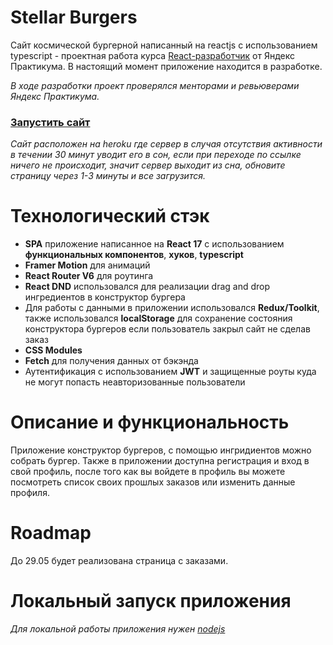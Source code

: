 # Stellar Burgers

Сайт космической бургерной написанный на reactjs с использованием typescript - проектная работа курса [React-разработчик](https://practicum.yandex.ru/react/) от Яндекс Практикума. В настоящий момент приложение находится в разработке.

_В ходе разработки проект проверялся менторами и ревьюверами Яндекс Практикума._

### <a href="https://malsomeister-burger-site.herokuapp.com" target="_blank">Запустить сайт</a>

_Сайт расположен на heroku где сервер в случая отсутствия активности в течении 30 минут уводит его в сон, если при переходе по ссылке ничего не происходит, значит сервер выходит из сна, обновите страницу через 1-3 минуты и все загрузится._

# Технологический стэк

- **SPA** приложение написанное на **React 17** с использованием **функциональных компонентов**, **хуков**, **typescript**
- **Framer Motion** для анимаций
- **React Router V6** для роутинга
- **React DND** использовался для реализации drag and drop ингредиентов в конструктор бургера
- Для работы с данными в приложении использовался **Redux/Toolkit**, также использовался **localStorage** для сохранение состояния конструктора бургеров если пользователь закрыл сайт не сделав заказ
- **CSS Modules**
- **Fetch** для получения данных от бэкэнда
- Аутентификация с использованием **JWT** и защищенные роуты куда не могут попасть неавторизованные пользователи

# Описание и функциональность

Приложение конструктор бургеров, с помощью ингридиентов можно собрать бургер.
Также в приложении доступна регистрация и вход в свой профиль, после того как вы войдете в профиль вы можете посмотреть список своих прошлых заказов или изменить данные профиля.

# Roadmap

До 29.05 будет реализована страница с заказами.

# Локальный запуск приложения

_Для локальной работы приложения нужен [nodejs](https://nodejs.org/en/)_
